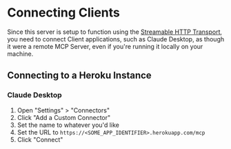 # Connecting Clients
Since this server is setup to function using the 
[Streamable HTTP Transport](./streamable-http-explainer.md), you need to connect Client
applications, such as Claude Desktop, as though it were a remote MCP Server, even if
you're running it locally on your machine.

## Connecting to a Heroku Instance

### Claude Desktop
1. Open "Settings" > "Connectors"
2. Click "Add a Custom Connector"
3. Set the name to whatever you'd like
4. Set the URL to `https://<SOME_APP_IDENTIFIER>.herokuapp.com/mcp`
5. Click "Connect"
